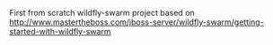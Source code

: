 
First from scratch wildfly-swarm project based on http://www.mastertheboss.com/jboss-server/wildfly-swarm/getting-started-with-wildfly-swarm
